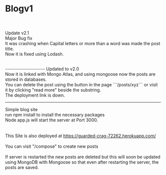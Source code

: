 # Blogv1
<br /><br />
Update v2.1<br />
Major Bug fix<br />
It was crashing when Capital letters or more than a word was made the post title. <br />
Now it is fixed using Lodash.<br />

<br />
--------------------
Updated to v2.0 <br />
Now it is linked with Mongo Atlas, and using mongoose now the posts are stored in databases. <br />
You can delete the post using the button in the page ```/posts/xyz``` or visit it by clicking "read more" beside the substring. <br />
The deployment link is down. <br />

-------------------
Simple blog site <br />
run npm install to install the necessary packages <br />
Node app.js will start the server at Port 3000. <br />
<br /> <br />
This Site is also deployed at https://guarded-crag-72262.herokuapp.com/
<br /> <br /> 
You can visit "/compose" to create new posts
 <br /> <br /> 
If server is restarted the new posts are deleted but this will soon be updated using MongoDB with Mongoose so that even after restarting the server, the posts are saved.

